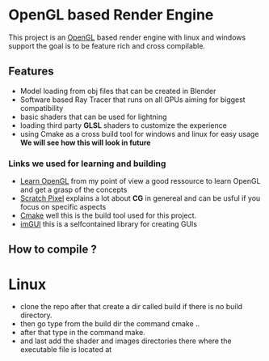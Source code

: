 # OpenGL based Render Engine
This project is an [OpenGL](https://www.khronos.org/) based render engine with linux and windows support the goal is to be feature rich and cross compilable.


## Features
- Model loading from obj files that can be created in Blender
- Software based Ray Tracer that runs on all GPUs aiming for biggest compatibility
- basic shaders that can be used for lightning
- loading third party **GLSL** shaders to customize the experience
- using Cmake as a cross build tool for windows and linux for easy usage **We will see how this will look in future**

### Links we used for learning and building
- [Learn OpenGL](https://learnopengl.com/) from my point of view a good ressource to learn OpenGL and get a grasp of the concepts
- [Scratch Pixel](https://www.scratchapixel.com/index.html) explains a lot about **CG** in genereal and can be usful if you focus on specific aspects
- [Cmake](https://cmake.org/) well this is the build tool used for this project.
- [imGUI](https://github.com/ocornut/imgui) this is a selfcontained library for creating GUIs

## How to compile ?
# Linux
- clone the repo after that create a dir called build if there is no build directory.
- then go type from the build dir the command cmake ..
- after that type in the command make.
- and last add the shader and images directories there where the executable file is located at
